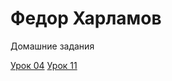 

# Федор Харламов
Домашние задания

[Урок 04](https://fedeer.github.io/lesson_04/)
[Урок 11](https://fedeer.github.io/lesson_11/)
